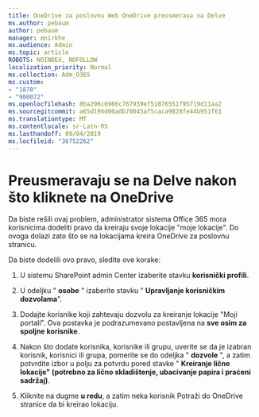 ```yaml
---
title: OneDrive za poslovnu Web OneDrive preusmerava na Delve
ms.author: pebaum
author: pebaum
manager: mnirkhe
ms.audience: Admin
ms.topic: article
ROBOTS: NOINDEX, NOFOLLOW
localization_priority: Normal
ms.collection: Adm_O365
ms.custom:
- "1870"
- "900072"
ms.openlocfilehash: 8ba296c6986c767939ef51076551f95719d11aa2
ms.sourcegitcommit: a65d196d00adb70045af5caca9828fe44b951f61
ms.translationtype: MT
ms.contentlocale: sr-Latn-RS
ms.lasthandoff: 09/04/2019
ms.locfileid: "36752262"
---
```

# <a name="redirected-to-delve-after-you-click-onedrive"></a>Preusmeravaju se na Delve nakon što kliknete na OneDrive

Da biste rešili ovaj problem, administrator sistema Office 365 mora korisnicima dodeliti pravo da kreiraju svoje lokacije "moje lokacije". Do ovoga dolazi zato što se na lokacijama kreira OneDrive za poslovnu stranicu.

Da biste dodelili ovo pravo, sledite ove korake:

1. U sistemu SharePoint admin Center izaberite stavku **korisnički profili**.

2. U odeljku " **osobe** " izaberite stavku " **Upravljanje korisničkim dozvolama**".

3. Dodajte korisnike koji zahtevaju dozvolu za kreiranje lokacije "Moji portali". Ova postavka je podrazumevano postavljena na **sve osim za spoljne korisnike**.

4. Nakon što dodate korisnika, korisnike ili grupu, uverite se da je izabran korisnik, korisnici ili grupa, pomerite se do odeljka " **dozvole** ", a zatim potvrdite izbor u polju za potvrdu pored stavke " **Kreiranje lične lokacije" (potrebno za lično skladištenje, ubacivanje papira i praćeni sadržaj)**.

5. Kliknite na dugme **u redu**, a zatim neka korisnik Potraži do OneDrive stranice da bi kreirao lokaciju.
